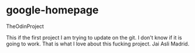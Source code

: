 # google-homepage
TheOdinProject

This if the first project I am trying to update on the git. I don't know if it is going to work. That is what I love about this fucking project. Jai Asli Madrid.